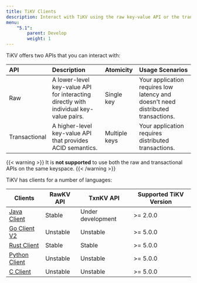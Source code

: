 ```yaml
---
title: TiKV Clients
description: Interact with TiKV using the raw key-value API or the transactional key-value API.
menu:
    "5.1":
        parent: Develop
        weight: 1
---
```


TiKV offers two APIs that you can interact with:

| API           | Description                                                                           | Atomicity     | Usage Scenarios                                                                      |
|:------------- |:------------------------------------------------------------------------------------- |:------------- |:-------------------------------------------------------------------------------- |
| Raw           | A lower-level key-value API for interacting directly with individual key-value pairs. | Single key    | Your application requires low latency and doesn't need distributed transactions. |
| Transactional | A higher-level key-value API that provides ACID semantics.                            | Multiple keys | Your application requires distributed transactions.                              |

{{< warning >}}
It is **not supported** to use both the raw and transactional APIs on the same keyspace.
{{< /warning >}}

TiKV has clients for a number of languages:

| Clients                    | RawKV API         | TxnKV API         | Supported TiKV Version |
| -------------------------- | ----------------- | ----------------- | ---------------------- |
| [Java Client](../java)     | Stable            | Under development | >= 2.0.0               |
| [Go Client V2](../go)      | Unstable          | Unstable          | >= 5.0.0               |
| [Rust Client](../rust)     | Stable            | Stable            | >= 5.0.0               |
| [Python Client](../python) | Unstable          | Unstable          | >= 5.0.0               |
| [C Client](../c)           | Unstable          | Unstable          | >= 5.0.0               |
